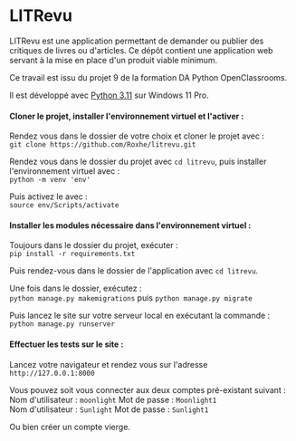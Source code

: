 # LITRevu
LITRevu est une application permettant de demander ou publier des critiques de livres ou d'articles.
Ce dépôt contient une application web servant à la mise en place d'un produit viable minimum.

Ce travail est issu du projet 9 de la formation DA Python OpenClassrooms.

Il est développé avec [Python 3.11](https://www.python.org/downloads/release/python-3110/) sur Windows 11 Pro.

#### Cloner le projet, installer l'environnement virtuel et l'activer :

Rendez vous dans le dossier de votre choix et cloner le projet avec : \
`git clone https://github.com/Roxhe/litrevu.git`

Rendez vous dans le dossier du projet avec `cd litrevu`, puis installer l'environnement virtuel avec : \
`python -m venv 'env'`  

Puis activez le avec : \
`source env/Scripts/activate`

#### Installer les modules nécessaire dans l'environnement virtuel :

Toujours dans le dossier du projet, exécuter : \
`pip install -r requirements.txt`

Puis rendez-vous dans le dossier de l'application avec `cd litrevu`.

Une fois dans le dossier, exécutez : \
`python manage.py makemigrations` puis `python manage.py migrate` 

Puis lancez le site sur votre serveur local en exécutant la commande : \
`python manage.py runserver`

#### Effectuer les tests sur le site :

Lancez votre navigateur et rendez vous sur l'adresse `http://127.0.0.1:8000`

Vous pouvez soit vous connecter aux deux comptes pré-existant suivant : \
Nom d'utilisateur : `moonlight` Mot de passe : `Moonlight1` \
Nom d'utilisateur : `Sunlight` Mot de passe : `Sunlight1` 

Ou bien créer un compte vierge.

